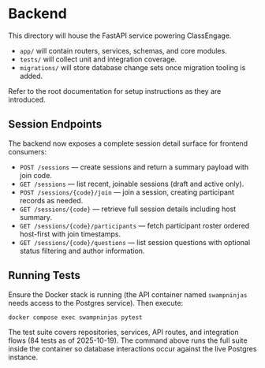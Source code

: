 # Backend

This directory will house the FastAPI service powering ClassEngage.

- `app/` will contain routers, services, schemas, and core modules.
- `tests/` will collect unit and integration coverage.
- `migrations/` will store database change sets once migration tooling is added.

Refer to the root documentation for setup instructions as they are introduced.

## Session Endpoints

The backend now exposes a complete session detail surface for frontend consumers:

- `POST /sessions` — create sessions and return a summary payload with join code.
- `GET /sessions` — list recent, joinable sessions (draft and active only).
- `POST /sessions/{code}/join` — join a session, creating participant records as needed.
- `GET /sessions/{code}` — retrieve full session details including host summary.
- `GET /sessions/{code}/participants` — fetch participant roster ordered host-first with join timestamps.
- `GET /sessions/{code}/questions` — list session questions with optional status filtering and author information.

## Running Tests
Ensure the Docker stack is running (the API container named `swampninjas` needs access to the Postgres service). Then execute:

```
docker compose exec swampninjas pytest
```

The test suite covers repositories, services, API routes, and integration flows (84 tests as of 2025-10-19). The command above runs the full suite inside the container so database interactions occur against the live Postgres instance.
